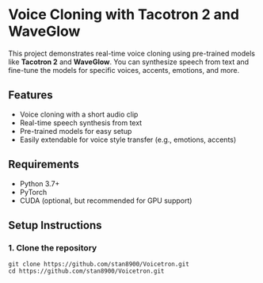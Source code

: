 # Voice Cloning with Tacotron 2 and WaveGlow

This project demonstrates real-time voice cloning using pre-trained models like **Tacotron 2** and **WaveGlow**. You can synthesize speech from text and fine-tune the models for specific voices, accents, emotions, and more.

## Features
- Voice cloning with a short audio clip
- Real-time speech synthesis from text
- Pre-trained models for easy setup
- Easily extendable for voice style transfer (e.g., emotions, accents)

## Requirements
- Python 3.7+
- PyTorch
- CUDA (optional, but recommended for GPU support)

## Setup Instructions

### 1. Clone the repository
```
git clone https://github.com/stan8900/Voicetron.git
cd https://github.com/stan8900/Voicetron.git
```